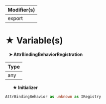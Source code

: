 | Modifier(s)                            |
|----------------------------------------|
| export |

# &#9733; Variable(s)

&nbsp;&nbsp; **&#10148; AttrBindingBehaviorRegistration**

| Type                        |
|-----------------------------|
| any |

&nbsp;&nbsp;&nbsp;&nbsp;&nbsp; **&#9733; Initializer**

```ts
AttrBindingBehavior as unknown as IRegistry
```